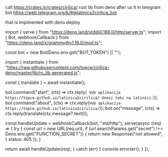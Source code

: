 call https://crates.io/crates/cirilica/ rust lib from deno
after us it in telegram bot 
https://web.telegram.org/k/#@latinica2cirilica_bot 

that is implmented with deno deploy

import { serve } from "https://deno.land/std@0.186.0/http/server.ts";
import { Bot, webhookCallback } from "https://deno.land/x/grammy@v1.16.0/mod.ts";

const bot = new Bot(Deno.env.get("BOT_TOKEN") || "");

import { instantiate } from "https://raw.githubusercontent.com/topce/cirilica-deno/master/lib/rs_lib.generated.js";

const { translate } = await instantiate();

bot.command("start", (ctx) => ctx.reply(`
Veb aplikacija
https://topce.github.io/latinica2cirilica/
Unesi teks na latinici:`));
bot.command("about", (ctx) => ctx.reply(`
Veb aplikacija
https://topce.github.io/latinica2cirilica/
`));
bot.on("message", (ctx) => ctx.reply(translate(ctx.message?.text)));

const handleUpdate = webhookCallback(bot, "std/http");
serve(async (req) => {
try {
const url = new URL(req.url);
if (url.searchParams.get("secret") !== Deno.env.get("FUNCTION_SECRET")) {
return new Response("not allowed", { status: 405 });
}

return await handleUpdate(req);
} catch (err) {
console.error(err);
}
});

